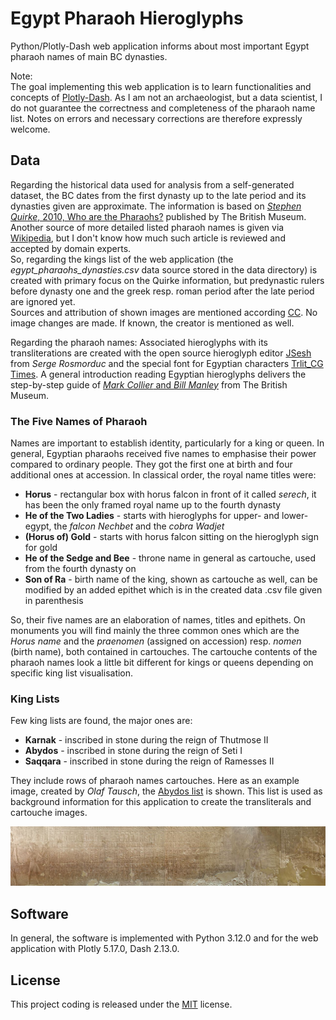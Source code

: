 [//]: # (Image References)
[image1]: ./Egypt_Pharaoh_Hieroglyphs/src/assets/images/Abydos_kinglist_stitched_1.jpg "abydos_kinglist"

# Egypt Pharaoh Hieroglyphs
Python/Plotly-Dash web application informs about most important Egypt pharaoh names of main BC dynasties.

Note:<br>
The goal implementing this web application is to learn functionalities and concepts of [Plotly-Dash](https://dash.plotly.com/). As I am not an archaeologist, but a data scientist, I do not guarantee the correctness and completeness of the pharaoh name list. Notes on errors and necessary corrections are therefore expressly welcome. 


## Data
Regarding the historical data used for analysis from a self-generated dataset, the BC dates from the first dynasty up to the late period and its dynasties given are approximate. The information is based on [_Stephen Quirke_, 2010, Who are the Pharaohs?](https://www.britishmuseum.org/collection/term/BIB766) published by The British Museum. Another source of more detailed listed pharaoh names is given via [Wikipedia](https://en.wikipedia.org/wiki/List_of_pharaohs), but I don't know how much such article is reviewed and accepted by domain experts.
<br> 
So, regarding the kings list of the web application (the _egypt_pharaohs_dynasties.csv_ data source stored in the data directory) is created with primary focus on the Quirke information, but predynastic rulers before dynasty one and the greek resp. roman period after the late period are ignored yet.<br>
Sources and attribution of shown images are mentioned according [CC](https://creativecommons.org/licenses/by/4.0/deed.en). No image changes are made. If known, the creator is mentioned as well.

Regarding the pharaoh names: Associated hieroglyphs with its transliterations are created with the open source hieroglyph editor [JSesh](https://jsesh.qenherkhopeshef.org/) from _Serge Rosmorduc_ and the special font for Egyptian characters [Trlit_CG Times](https://dmd.wepwawet.nl/fonts.htm). A general introduction reading Egyptian hieroglyphs delivers the step-by-step guide of [_Mark Collier_ and _Bill Manley_](https://www.britishmuseumshoponline.org/how-to-read-egyptian-hieroglyphs-a-step-by-step-guide-to-teach-yourself.html) from The British Museum.

### The Five Names of Pharaoh
Names are important to establish identity, particularly for a king or queen. In general, Egyptian pharaohs received five names to emphasise their power compared to ordinary people. They got the first one at birth and four additional ones at accession. In classical order, the royal name titles were:
- **Horus** - rectangular box with horus falcon in front of it called _serech_, it has been the only framed royal name up to the fourth dynasty
- **He of the Two Ladies** - starts with hieroglyphs for upper- and lower-egypt, the _falcon Nechbet_ and the _cobra Wadjet_
- **(Horus of) Gold** - starts with horus falcon sitting on the hieroglyph sign for gold
- **He of the Sedge and Bee** - throne name in general as cartouche, used from the fourth dynasty on
- **Son of Ra** - birth name of the king, shown as cartouche as well, can be modified by an added epithet which is in the created data .csv file given in parenthesis

So, their five names are an elaboration of names, titles and epithets. On monuments you will find mainly the three common ones which are the _Horus name_ and the _praenomen_ (assigned on accession) resp. _nomen_ (birth name), both contained in cartouches. The cartouche contents of the pharaoh names look a little bit different for kings or queens depending on specific king list visualisation. 

### King Lists
Few king lists are found, the major ones are:
- **Karnak** - inscribed in stone during the reign of Thutmose II
- **Abydos** - inscribed in stone during the reign of Seti I
- **Saqqara** - inscribed in stone during the reign of Ramesses II

They include rows of pharaoh names cartouches. Here as an example image, created by _Olaf Tausch_, the [Abydos list](https://commons.wikimedia.org/wiki/File:Abydos_K%C3%B6nigsliste_stitched_1.jpg) is shown. This list is used as background information for this application to create the transliterals and cartouche images.

![abydos_kinglist][image1]


## Software
In general, the software is implemented with Python 3.12.0 and for the web application with Plotly 5.17.0, Dash 2.13.0. 


## License
This project coding is released under the [MIT](https://github.com/IloBe/Egypt-Pharaoh-Hieroglyphs/blob/main/LICENSEE) license.